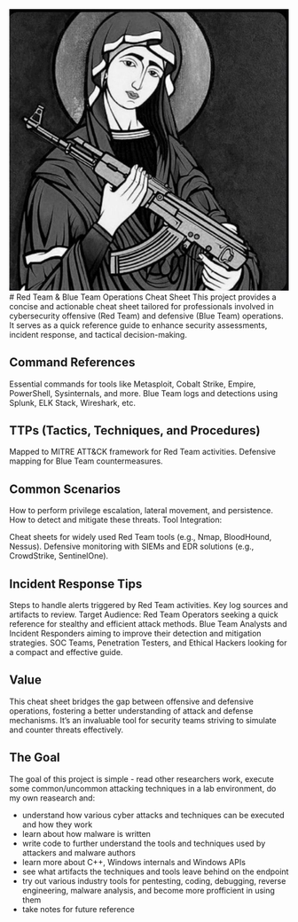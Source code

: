 
<img src="https://github.com/adolfcna/ATTVsDEF/blob/main/asset/ch.jpg" width=1000 higth=850>
# Red Team & Blue Team Operations Cheat Sheet
This project provides a concise and actionable cheat sheet tailored for professionals involved in cybersecurity offensive (Red Team) and defensive (Blue Team) operations. It serves as a quick reference guide to enhance security assessments, incident response, and tactical decision-making.

## Command References
Essential commands for tools like Metasploit, Cobalt Strike, Empire, PowerShell, Sysinternals, and more.
Blue Team logs and detections using Splunk, ELK Stack, Wireshark, etc.

## TTPs (Tactics, Techniques, and Procedures)
Mapped to MITRE ATT&CK framework for Red Team activities.
Defensive mapping for Blue Team countermeasures.

## Common Scenarios
How to perform privilege escalation, lateral movement, and persistence.
How to detect and mitigate these threats.
Tool Integration:

Cheat sheets for widely used Red Team tools (e.g., Nmap, BloodHound, Nessus).
Defensive monitoring with SIEMs and EDR solutions (e.g., CrowdStrike, SentinelOne).

## Incident Response Tips
Steps to handle alerts triggered by Red Team activities.
Key log sources and artifacts to review.
Target Audience:
Red Team Operators seeking a quick reference for stealthy and efficient attack methods.
Blue Team Analysts and Incident Responders aiming to improve their detection and mitigation strategies.
SOC Teams, Penetration Testers, and Ethical Hackers looking for a compact and effective guide.

## Value
This cheat sheet bridges the gap between offensive and defensive operations, fostering a better understanding of attack and defense mechanisms. It’s an invaluable tool for security teams striving to simulate and counter threats effectively.



## The Goal
The goal of this project is simple - read other researchers work, execute some common/uncommon attacking techniques in a lab environment, do my own reasearch and:

* understand how various cyber attacks and techniques can be executed and how they work
* learn about how malware is written
* write code to further understand the tools and techniques used by attackers and malware authors
* learn more about C++, Windows internals and Windows APIs
* see what artifacts the techniques and tools leave behind on the endpoint
* try out various industry tools for pentesting, coding, debugging, reverse engineering, malware analysis, and become more profficient in using them
* take notes for future reference
